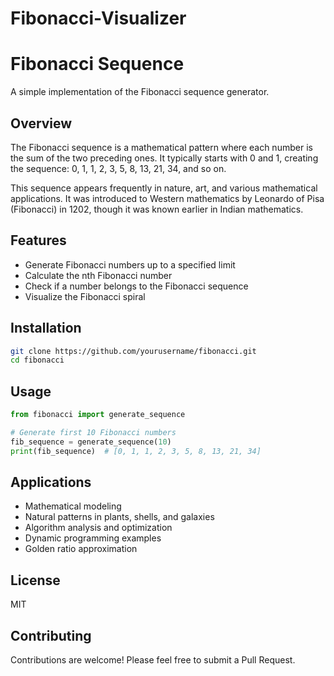 # Fibonacci-Visualizer
# Fibonacci Sequence

A simple implementation of the Fibonacci sequence generator.

## Overview

The Fibonacci sequence is a mathematical pattern where each number is the sum of the two preceding ones. It typically starts with 0 and 1, creating the sequence: 0, 1, 1, 2, 3, 5, 8, 13, 21, 34, and so on.

This sequence appears frequently in nature, art, and various mathematical applications. It was introduced to Western mathematics by Leonardo of Pisa (Fibonacci) in 1202, though it was known earlier in Indian mathematics.

## Features

- Generate Fibonacci numbers up to a specified limit
- Calculate the nth Fibonacci number
- Check if a number belongs to the Fibonacci sequence
- Visualize the Fibonacci spiral

## Installation

```bash
git clone https://github.com/yourusername/fibonacci.git
cd fibonacci
```

## Usage

```python
from fibonacci import generate_sequence

# Generate first 10 Fibonacci numbers
fib_sequence = generate_sequence(10)
print(fib_sequence)  # [0, 1, 1, 2, 3, 5, 8, 13, 21, 34]
```

## Applications

- Mathematical modeling
- Natural patterns in plants, shells, and galaxies
- Algorithm analysis and optimization
- Dynamic programming examples
- Golden ratio approximation

## License

MIT

## Contributing

Contributions are welcome! Please feel free to submit a Pull Request.
